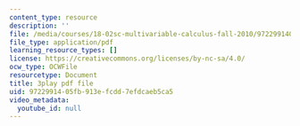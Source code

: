 ```yaml
---
content_type: resource
description: ''
file: /media/courses/18-02sc-multivariable-calculus-fall-2010/9722991405fb913efcdd7efdcaeb5ca5_grns_GNYWe4.pdf
file_type: application/pdf
learning_resource_types: []
license: https://creativecommons.org/licenses/by-nc-sa/4.0/
ocw_type: OCWFile
resourcetype: Document
title: 3play pdf file
uid: 97229914-05fb-913e-fcdd-7efdcaeb5ca5
video_metadata:
  youtube_id: null
---
```

